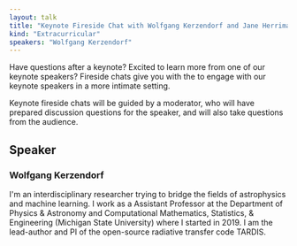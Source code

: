 ```yaml
---
layout: talk
title: "Keynote Fireside Chat with Wolfgang Kerzendorf and Jane Herriman"
kind: "Extracurricular"
speakers: "Wolfgang Kerzendorf"
---
```


Have questions after a keynote? Excited to learn more from one of our keynote speakers? Fireside chats give you with the to engage with our keynote speakers in a more intimate setting.

Keynote fireside chats will be guided by a moderator, who will have prepared discussion questions for the speaker, and will also take questions from the audience.

## Speaker

### Wolfgang Kerzendorf

I'm an interdisciplinary researcher trying to bridge the fields of astrophysics and machine learning. I work as a Assistant Professor at the Department of Physics & Astronomy and Computational Mathematics, Statistics, & Engineering (Michigan State University) where I started in 2019. I am the lead-author and PI of the open-source radiative transfer code TARDIS.
